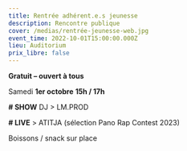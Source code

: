 ```yaml
---
title: Rentrée adhérent.e.s jeunesse
description: Rencontre publique
cover: /medias/rentrée-jeunesse-web.jpg
event_time: 2022-10-01T15:00:00.000Z
lieu: Auditorium
prix_libre: false
---
```

**Gratuit – ouvert à tous**

Samedi **1er octobre** **15h / 17h**

**\# SHOW** DJ > LM.PROD

**\# LIVE** > ATITJA (sélection Pano Rap Contest 2023)



Boissons / snack sur place